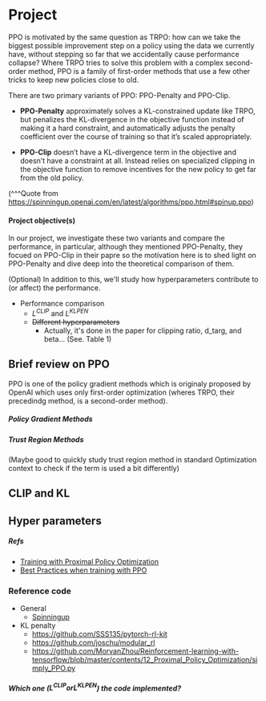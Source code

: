 # Project

PPO is motivated by the same question as TRPO: how can we take the biggest possible improvement step on a policy using the data we currently have, without stepping so far that we accidentally cause performance collapse? Where TRPO tries to solve this problem with a complex second-order method, PPO is a family of first-order methods that use a few other tricks to keep new policies close to old.

There are two primary variants of PPO: PPO-Penalty and PPO-Clip.

- **PPO-Penalty** approximately solves a KL-constrained update like TRPO, but penalizes the KL-divergence in the objective function instead of making it a hard constraint, and automatically adjusts the penalty coefficient over the course of training so that it’s scaled appropriately.

- **PPO-Clip** doesn’t have a KL-divergence term in the objective and doesn’t have a constraint at all. Instead relies on specialized clipping in the objective function to remove incentives for the new policy to get far from the old policy.

(^^^Quote from https://spinningup.openai.com/en/latest/algorithms/ppo.html#spinup.ppo)

#### Project objective(s)

In our project, we investigate these two variants and compare the performance, in particular, although they mentioned PPO-Penalty, they focued on PPO-Clip in their papre so the motivation here is to shed light on PPO-Penalty and dive deep into the theoretical comparison of them.

(Optional) In addition to this, we'll study how hyperparameters contribute to (or affect) the performance.

- Performance comparison
    - $L^{CLIP}$ and $L^{KLPEN}$
    - ~~Different hyperparameters~~
        - Actually, it's done in the paper for clipping ratio, d_targ, and beta... (See. Table 1)


## Brief review on PPO

PPO is one of the policy gradient methods which is originaly proposed by OpenAI which uses only first-order optimization (wheres TRPO, their precedindg method, is a second-order method).

##### Policy Gradient Methods


##### Trust Region Methods

(Maybe good to quickly study trust region method in standard Optimization context to check if the term is used a bit differently)





## CLIP and KL



## Hyper parameters


##### Refs

- [Training with Proximal Policy Optimization](https://github.com/Unity-Technologies/ml-agents/blob/master/docs/Training-PPO.md)
- [Best Practices when training with PPO](https://github.com/EmbersArc/PPO/blob/master/best-practices-ppo.md)

#### 

### Reference code

- General
    - [Spinningup](https://spinningup.openai.com/en/latest/index.html)
- KL penalty
    - https://github.com/SSS135/pytorch-rl-kit
    - https://github.com/joschu/modular_rl
    - https://github.com/MorvanZhou/Reinforcement-learning-with-tensorflow/blob/master/contents/12_Proximal_Policy_Optimization/simply_PPO.py


##### Which one ($L^{CLIP} or L^{KLPEN}$) the code implemented?
